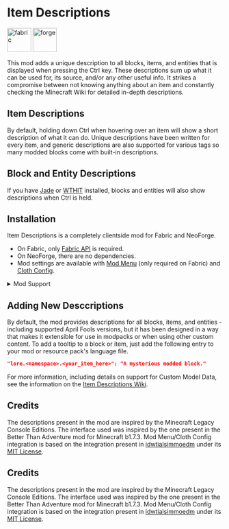 # Item Descriptions

<p text-align='center'>
<a href='https://modrinth.com/mod/pyrite/versions?l=fabric'><img alt="fabric" height="56" src="https://cdn.jsdelivr.net/npm/@intergrav/devins-badges@3/assets/cozy/supported/fabric_vector.svg"></a>
<a href='https://modrinth.com/mod/pyrite/versions?l=neoforge&l=forge'><img alt="forge" height="56" src="https://cdn.jsdelivr.net/npm/@intergrav/devins-badges@3/assets/cozy/supported/forge_vector.svg"></a>

</center>

This mod adds a unique description to all blocks, items, and entities that is displayed when pressing the Ctrl key. These descriptions sum up what it can be used for, its source, and/or any other useful info. It strikes a compromise between not knowing anything about an item and constantly checking the Minecraft Wiki for detailed in-depth descriptions.

## Item Descriptions

By default, holding down Ctrl when hovering over an item will show a short description of what it can do. Unique descriptions have been written for every item, and generic descriptions are also supported for various tags so many modded blocks come with built-in descriptions.

## Block and Entity Descriptions

If you have [Jade](https://modrinth.com/mod/jade) or [WTHIT](https://modrinth.com/mod/wthit) installed, blocks and entities will also show descriptions when Ctrl is held.

## Installation

Item Descriptions is a completely clientside mod for Fabric and NeoForge. 
- On Fabric, only [Fabric API](https://modrinth.com/mod/fabric-api) is required.
- On NeoForge, there are no dependencies.
- Mod settings are available with [Mod Menu](https://modrinth.com/mod/mod-menu) (only required on Fabric) and [Cloth Config](https://modrinth.com/mod/cloth-config).

<details>
<summary>Mod Support</summary>

When [Mod Menu](https://modrinth.com/mod/mod-menu) (only required on Fabric) and [Cloth Config](https://modrinth.com/mod/cloth-config) are installed, you can configure mod settings ingame, including the tooltip key, tooltkip colour, "always on" mode, block/entity descriptions, and more.

When [Jade](https://modrinth.com/mod/jade) is installed, Jade will show block and entity descriptions in its informational HUD.

When [WTHIT](https://modrinth.com/mod/wthit) is installed, WTHIT will show block and entity descriptions in its informational HUD.

When [HWYLA](https://modrinth.com/mod/hwyla) is installed, HWYLA will show block and entity descriptions in its informational HUD.

When [ToolTipFix](https://modrinth.com/mod/tooltipfix) is installed, its wrapping is used instead of the built in wrapper.

</details>


## Adding New Desccriptions

By default, the mod provides descriptions for all blocks, items, and entities - including supported April Fools versions, but it has been designed in a way that makes it extensible for use in modpacks or when using other custom content. To add a tooltip to a block or item, just add the following entry to your mod or resource pack's language file.

```json
"lore.<namespace>.<your_item_here>": "A mysterious modded block."
```

For more information, including details on support for Custom Model Data, see the information on the [Item Descriptions Wiki](https://github.com/cassiancc/Item-Descriptions/wiki).

## Credits
The descriptions present in the mod are inspired by the Minecraft Legacy Console Editions. The interface used was inspired by the one present in the Better Than Adventure mod for Minecraft b1.7.3. Mod Menu/Cloth Config integration is based on the integration present in [idwtialsimmoedm](https://modrinth.com/mod/idwtialsimmoedm) under its [MIT License](https://github.com/gliscowo/idwtialsimmoedm/blob/1.21/LICENSE).

## Credits
The descriptions present in the mod are inspired by the Minecraft Legacy Console Editions. The interface used was inspired by the one present in the Better Than Adventure mod for Minecraft b1.7.3. Mod Menu/Cloth Config integration is based on the integration present in [idwtialsimmoedm](https://modrinth.com/mod/idwtialsimmoedm) under its [MIT License](https://github.com/gliscowo/idwtialsimmoedm/blob/1.21/LICENSE).
